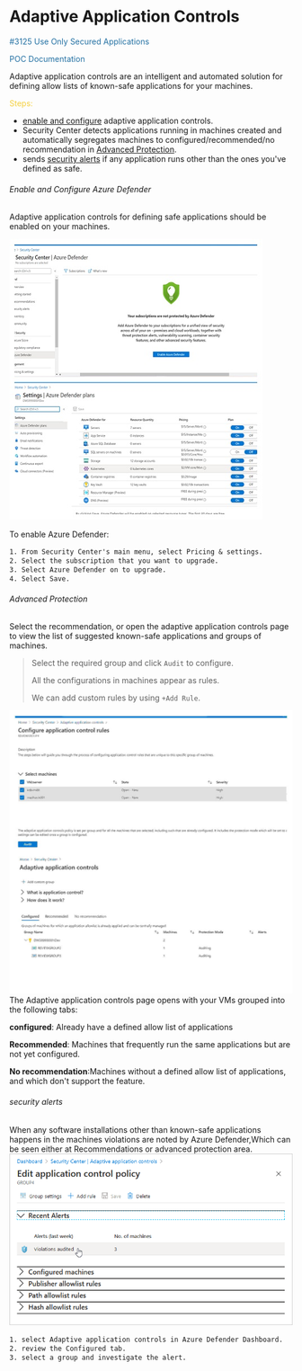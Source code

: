 # Adaptive Application Controls
<span style="color:#2471A3;">#3125 Use Only Secured Applications</span>

<span style="color:#2471A3;">POC Documentation</span>

Adaptive application controls are an intelligent and automated solution for defining allow lists of known-safe applications for your machines.

<span style="color:#F4D03F;">Steps:</span>
  - [enable and configure](#Enable-and-Configure-Azure-Defender) adaptive application controls.
  - Security Center detects applications running in machines created and automatically segregates machines to configured/recommended/no recommendation in [Advanced Protection](#Advanced-Protection).
  - sends [security alerts](#security-alerts) if any application runs other than the ones you've defined as safe.
  
  ###### Enable and Configure Azure Defender 
 Adaptive application controls for defining safe applications should be enabled on your machines.
 
 ![Screenshot](enable-defender.jpg)
 
 To enable Azure Defender:
 ```
1. From Security Center's main menu, select Pricing & settings.
2. Select the subscription that you want to upgrade.
3. Select Azure Defender on to upgrade.
4. Select Save.
 ```
  ###### Advanced Protection
  Select the recommendation, or open the adaptive application controls page to view the list of suggested known-safe applications and groups of machines.
  >Select the required group and click ```Audit``` to configure.
  >
  >All the configurations in machines appear as rules.
  >
  >We can add custom rules by using ```+Add Rule```.
  
  ![Screenshot](group.jpg)
  The Adaptive application controls page opens with your VMs grouped into the following tabs:
  
  **configured**: Already have a defined allow list of applications
  
  **Recommended**: Machines that frequently run the same applications but are not yet configured.
  
  
  **No recommendation**:Machines without a defined allow list of applications, and which don't support the feature.




  ###### security alerts
  When any software installations other than known-safe applications happens in the machines violations are noted by Azure Defender,Which can be seen either at Recommendations or advanced protection area.
  ![Screenshot](recent-alerts.png)
  
  ```
  1. select Adaptive application controls in Azure Defender Dashboard.
  2. review the Configured tab.
  3. select a group and investigate the alert.
  ```
  
  
